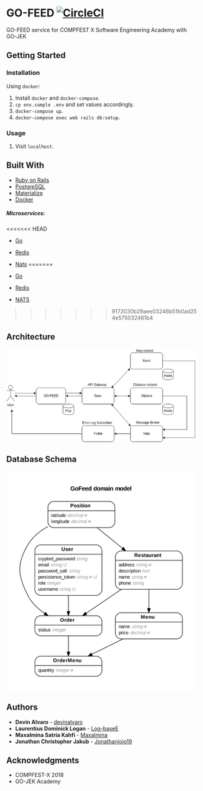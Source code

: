 # GO-FEED [![CircleCI](https://circleci.com/gh/cfx-cv/go-feed.svg?style=svg)](https://circleci.com/gh/cfx-cv/go-feed)

GO-FEED service for COMPFEST X Software Engineering Academy with GO-JEK


## Getting Started

### Installation

Using `docker`:

1. Install `docker` and `docker-compose`.
2. `cp env.sample .env` and set values accordingly.
3. `docker-compose up`.
4. `docker-compose exec web rails db:setup`.

### Usage

1. Visit `localhost`.

## Built With

* [Ruby on Rails](https://rubyonrails.org/)
* [PostgreSQL](https://www.postgresql.org/)
* [Materialize](https://materializecss.com/)
* [Docker](https://www.docker.com/)

##### Microservices:
<<<<<<< HEAD
* [Go](https://golang.org/)
* [Redis](https://redis.io/)
* [Nats](https://www.nats.io/)
=======

* [Go](https://golang.org/)
* [Redis](https://redis.io/)
* [NATS](https://www.nats.io/)
>>>>>>> 9172030b29aee03246b51b0ad254e575032461b4

## Architecture
<img src="img/arch.png" alt="architecture" width="800px"/>

## Database Schema
<img src="img/erb.png" alt="schema" width="500px"/>

## Authors

* **Devin Alvaro** - [devinalvaro](https://github.com/devinalvaro)
* **Laurentius Dominick Logan** - [Log-baseE](https://github.com/Log-baseE)
* **Maxalmina Satria Kahfi** - [Maxalmina](https://github.com/Maxalmina)
* **Jonathan Christopher Jakub** - [Jonathanjojo19](https://github.com/Jonathanjojo19)

## Acknowledgments

* COMPFEST-X 2018
* GO-JEK Academy
